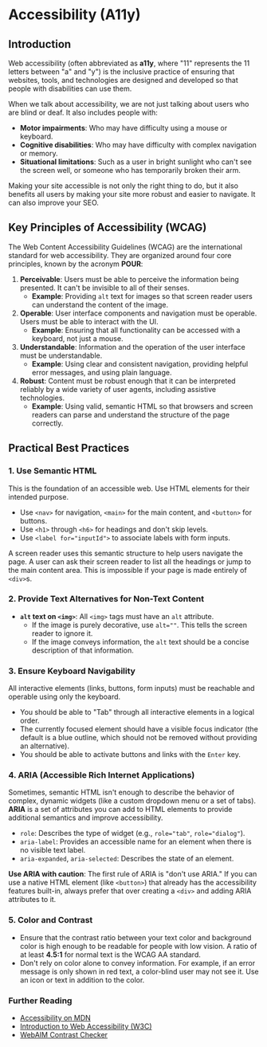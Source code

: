 # Accessibility (A11y)

## Introduction

Web accessibility (often abbreviated as **a11y**, where "11" represents the 11 letters between "a" and "y") is the inclusive practice of ensuring that websites, tools, and technologies are designed and developed so that people with disabilities can use them.

When we talk about accessibility, we are not just talking about users who are blind or deaf. It also includes people with:
*   **Motor impairments**: Who may have difficulty using a mouse or keyboard.
*   **Cognitive disabilities**: Who may have difficulty with complex navigation or memory.
*   **Situational limitations**: Such as a user in bright sunlight who can't see the screen well, or someone who has temporarily broken their arm.

Making your site accessible is not only the right thing to do, but it also benefits all users by making your site more robust and easier to navigate. It can also improve your SEO.

## Key Principles of Accessibility (WCAG)

The Web Content Accessibility Guidelines (WCAG) are the international standard for web accessibility. They are organized around four core principles, known by the acronym **POUR**:

1.  **Perceivable**: Users must be able to perceive the information being presented. It can't be invisible to all of their senses.
    *   **Example**: Providing `alt` text for images so that screen reader users can understand the content of the image.
2.  **Operable**: User interface components and navigation must be operable. Users must be able to interact with the UI.
    *   **Example**: Ensuring that all functionality can be accessed with a keyboard, not just a mouse.
3.  **Understandable**: Information and the operation of the user interface must be understandable.
    *   **Example**: Using clear and consistent navigation, providing helpful error messages, and using plain language.
4.  **Robust**: Content must be robust enough that it can be interpreted reliably by a wide variety of user agents, including assistive technologies.
    *   **Example**: Using valid, semantic HTML so that browsers and screen readers can parse and understand the structure of the page correctly.

## Practical Best Practices

### 1. Use Semantic HTML

This is the foundation of an accessible web. Use HTML elements for their intended purpose.
*   Use `<nav>` for navigation, `<main>` for the main content, and `<button>` for buttons.
*   Use `<h1>` through `<h6>` for headings and don't skip levels.
*   Use `<label for="inputId">` to associate labels with form inputs.

A screen reader uses this semantic structure to help users navigate the page. A user can ask their screen reader to list all the headings or jump to the main content area. This is impossible if your page is made entirely of `<div>`s.

### 2. Provide Text Alternatives for Non-Text Content

*   **`alt` text on `<img>`**: All `<img>` tags must have an `alt` attribute.
    *   If the image is purely decorative, use `alt=""`. This tells the screen reader to ignore it.
    *   If the image conveys information, the `alt` text should be a concise description of that information.

### 3. Ensure Keyboard Navigability

All interactive elements (links, buttons, form inputs) must be reachable and operable using only the keyboard.
*   You should be able to "Tab" through all interactive elements in a logical order.
*   The currently focused element should have a visible focus indicator (the default is a blue outline, which should not be removed without providing an alternative).
*   You should be able to activate buttons and links with the `Enter` key.

### 4. ARIA (Accessible Rich Internet Applications)

Sometimes, semantic HTML isn't enough to describe the behavior of complex, dynamic widgets (like a custom dropdown menu or a set of tabs). **ARIA** is a set of attributes you can add to HTML elements to provide additional semantics and improve accessibility.

*   `role`: Describes the type of widget (e.g., `role="tab"`, `role="dialog"`).
*   `aria-label`: Provides an accessible name for an element when there is no visible text label.
*   `aria-expanded`, `aria-selected`: Describes the state of an element.

**Use ARIA with caution**: The first rule of ARIA is "don't use ARIA." If you can use a native HTML element (like `<button>`) that already has the accessibility features built-in, always prefer that over creating a `<div>` and adding ARIA attributes to it.

### 5. Color and Contrast

*   Ensure that the contrast ratio between your text color and background color is high enough to be readable for people with low vision. A ratio of at least **4.5:1** for normal text is the WCAG AA standard.
*   Don't rely on color alone to convey information. For example, if an error message is only shown in red text, a color-blind user may not see it. Use an icon or text in addition to the color.

<div class="further-reading">
<h3>Further Reading</h3>
<ul>
  <li><a href="https://developer.mozilla.org/en-US/docs/Web/Accessibility" target="_blank" rel="noopener noreferrer">Accessibility on MDN</a></li>
  <li><a href="https://www.w3.org/WAI/fundamentals/accessibility-intro/" target="_blank" rel="noopener noreferrer">Introduction to Web Accessibility (W3C)</a></li>
  <li><a href="https://webaim.org/resources/contrastchecker/" target="_blank" rel="noopener noreferrer">WebAIM Contrast Checker</a></li>
</ul>
</div>